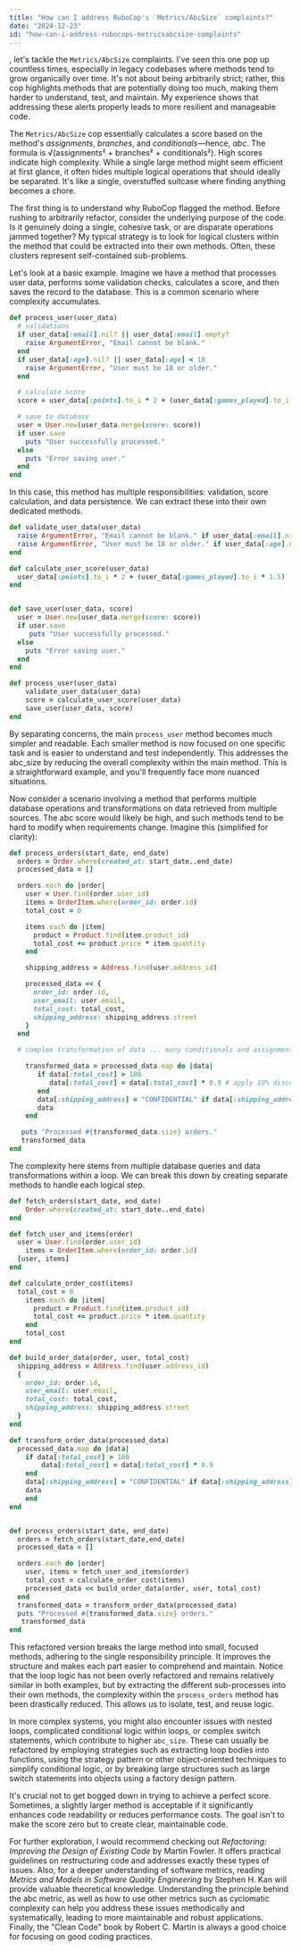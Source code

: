 ```yaml
---
title: "How can I address RuboCop's `Metrics/AbcSize` complaints?"
date: "2024-12-23"
id: "how-can-i-address-rubocops-metricsabcsize-complaints"
---
```


, let's tackle the `Metrics/AbcSize` complaints. I've seen this one pop up countless times, especially in legacy codebases where methods tend to grow organically over time. It's not about being arbitrarily strict; rather, this cop highlights methods that are potentially doing too much, making them harder to understand, test, and maintain. My experience shows that addressing these alerts properly leads to more resilient and manageable code.

The `Metrics/AbcSize` cop essentially calculates a score based on the method's *assignments*, *branches*, and *conditionals*—hence, *abc*. The formula is √(assignments² + branches² + conditionals²). High scores indicate high complexity. While a single large method might seem efficient at first glance, it often hides multiple logical operations that should ideally be separated. It's like a single, overstuffed suitcase where finding anything becomes a chore.

The first thing is to understand why RuboCop flagged the method. Before rushing to arbitrarily refactor, consider the underlying purpose of the code. Is it genuinely doing a single, cohesive task, or are disparate operations jammed together? My typical strategy is to look for logical clusters within the method that could be extracted into their own methods. Often, these clusters represent self-contained sub-problems.

Let's look at a basic example. Imagine we have a method that processes user data, performs some validation checks, calculates a score, and then saves the record to the database. This is a common scenario where complexity accumulates.

```ruby
def process_user(user_data)
  # validations
  if user_data[:email].nil? || user_data[:email].empty?
    raise ArgumentError, "Email cannot be blank."
  end
  if user_data[:age].nil? || user_data[:age] < 18
    raise ArgumentError, "User must be 18 or older."
  end

  # calculate score
  score = user_data[:points].to_i * 2 + (user_data[:games_played].to_i * 1.5)

  # save to database
  user = User.new(user_data.merge(score: score))
  if user.save
    puts "User successfully processed."
  else
    puts "Error saving user."
  end
end
```

In this case, this method has multiple responsibilities: validation, score calculation, and data persistence. We can extract these into their own dedicated methods.

```ruby
def validate_user_data(user_data)
  raise ArgumentError, "Email cannot be blank." if user_data[:email].nil? || user_data[:email].empty?
  raise ArgumentError, "User must be 18 or older." if user_data[:age].nil? || user_data[:age] < 18
end

def calculate_user_score(user_data)
  user_data[:points].to_i * 2 + (user_data[:games_played].to_i * 1.5)
end


def save_user(user_data, score)
  user = User.new(user_data.merge(score: score))
  if user.save
     puts "User successfully processed."
  else
    puts "Error saving user."
  end
end

def process_user(user_data)
    validate_user_data(user_data)
    score = calculate_user_score(user_data)
    save_user(user_data, score)
end
```

By separating concerns, the main `process_user` method becomes much simpler and readable. Each smaller method is now focused on one specific task and is easier to understand and test independently. This addresses the abc_size by reducing the overall complexity within the main method. This is a straightforward example, and you'll frequently face more nuanced situations.

Now consider a scenario involving a method that performs multiple database operations and transformations on data retrieved from multiple sources. The abc score would likely be high, and such methods tend to be hard to modify when requirements change. Imagine this (simplified for clarity):

```ruby
def process_orders(start_date, end_date)
  orders = Order.where(created_at: start_date..end_date)
  processed_data = []

  orders.each do |order|
    user = User.find(order.user_id)
    items = OrderItem.where(order_id: order.id)
    total_cost = 0

    items.each do |item|
      product = Product.find(item.product_id)
      total_cost += product.price * item.quantity
    end

    shipping_address = Address.find(user.address_id)

    processed_data << {
      order_id: order.id,
      user_email: user.email,
      total_cost: total_cost,
      shipping_address: shipping_address.street
    }
  end

  # complex transformation of data ... many conditionals and assignments

    transformed_data = processed_data.map do |data|
       if data[:total_cost] > 100
          data[:total_cost] = data[:total_cost] * 0.9 # apply 10% discount
       end
       data[:shipping_address] = "CONFIDENTIAL" if data[:shipping_address].start_with?("PRIVATE")
       data
    end

   puts "Processed #{transformed_data.size} orders."
   transformed_data
end

```

The complexity here stems from multiple database queries and data transformations within a loop. We can break this down by creating separate methods to handle each logical step.

```ruby
def fetch_orders(start_date, end_date)
    Order.where(created_at: start_date..end_date)
end

def fetch_user_and_items(order)
  user = User.find(order.user_id)
    items = OrderItem.where(order_id: order.id)
  [user, items]
end

def calculate_order_cost(items)
  total_cost = 0
    items.each do |item|
      product = Product.find(item.product_id)
      total_cost += product.price * item.quantity
    end
    total_cost
end

def build_order_data(order, user, total_cost)
  shipping_address = Address.find(user.address_id)
  {
    order_id: order.id,
    user_email: user.email,
    total_cost: total_cost,
    shipping_address: shipping_address.street
  }
end

def transform_order_data(processed_data)
  processed_data.map do |data|
    if data[:total_cost] > 100
        data[:total_cost] = data[:total_cost] * 0.9
    end
    data[:shipping_address] = "CONFIDENTIAL" if data[:shipping_address].start_with?("PRIVATE")
    data
    end
end


def process_orders(start_date, end_date)
  orders = fetch_orders(start_date,end_date)
  processed_data = []

  orders.each do |order|
    user, items = fetch_user_and_items(order)
    total_cost = calculate_order_cost(items)
    processed_data << build_order_data(order, user, total_cost)
  end
  transformed_data = transform_order_data(processed_data)
  puts "Processed #{transformed_data.size} orders."
   transformed_data
end

```

This refactored version breaks the large method into small, focused methods, adhering to the single responsibility principle. It improves the structure and makes each part easier to comprehend and maintain. Notice that the loop logic has not been overly refactored and remains relatively similar in both examples, but by extracting the different sub-processes into their own methods, the complexity within the `process_orders` method has been drastically reduced. This allows us to isolate, test, and reuse logic.

In more complex systems, you might also encounter issues with nested loops, complicated conditional logic within loops, or complex switch statements, which contribute to higher `abc_size`. These can usually be refactored by employing strategies such as extracting loop bodies into functions, using the strategy pattern or other object-oriented techniques to simplify conditional logic, or by breaking large structures such as large switch statements into objects using a factory design pattern.

It's crucial not to get bogged down in trying to achieve a perfect score. Sometimes, a slightly larger method is acceptable if it significantly enhances code readability or reduces performance costs. The goal isn't to make the score zero but to create clear, maintainable code.

For further exploration, I would recommend checking out *Refactoring: Improving the Design of Existing Code* by Martin Fowler. It offers practical guidelines on restructuring code and addresses exactly these types of issues. Also, for a deeper understanding of software metrics, reading *Metrics and Models in Software Quality Engineering* by Stephen H. Kan will provide valuable theoretical knowledge. Understanding the principle behind the abc metric, as well as how to use other metrics such as cyclomatic complexity can help you address these issues methodically and systematically, leading to more maintainable and robust applications. Finally, the "Clean Code" book by Robert C. Martin is always a good choice for focusing on good coding practices.
